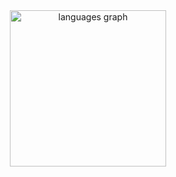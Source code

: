 <div align="center">
  <img src="https://github-readme-stats.vercel.app/api/top-langs?username=adamerikoff&locale=fr&hide_title=false&layout=compact&card_width=400&langs_count=50&theme=swift&hide_border=true&order=2" height="250" alt="languages graph"  />
</div>
